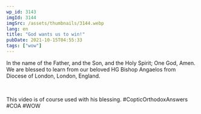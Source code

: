 ```yaml
---
wp_id: 3143
imgId: 3144
imgSrc: /assets/thumbnails/3144.webp
lang: en
title: "God wants us to win!"
pubDate: 2021-10-15T04:55:33
tags: ["wow"]
---
```


<!-- page: 6 -->

<p>In the name of the Father, and the Son, and the Holy Spirit; One God, Amen. We are blessed to learn from our beloved HG Bishop Angaelos from Diocese of London, London, England.</p>
<p>&nbsp;</p>
<p>This video is of course used with his blessing. #CopticOrthodoxAnswers​ #COA​ #WOW​</p>
